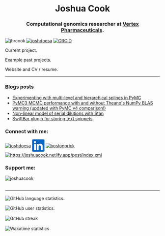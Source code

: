 <h1 align="center">Joshua Cook</h1>
<h3 align="center">Computational genomics researcher at <a href=https://www.vrtx.com>Vertex Pharmaceuticals</a>.</h3>

<p align="left">
<img src="https://komarev.com/ghpvc/?username=jhrcook&label=Profile%20views&color=0e75b6&style=flat" alt="jhrcook" />
<a href="https://twitter.com/joshdoesa" target="blank"><img src="https://img.shields.io/twitter/follow/joshdoesa?logo=twitter&style=flat" alt="joshdoesa" /></a>
<a href="https://orcid.org/0000-0001-9815-6879" target="blank"><img src="https://img.shields.io/badge/ORCID-0000--0001--9815--6879-A6CE39?logo=orcid" alt="ORCID" /></a>
</p>

Current project.

Example past projects.

Website and CV / resume.

---

### Blogs posts

<!-- BLOG-POST-LIST:START -->
- [Experimenting with multi-level and hierarchical splines in PyMC](https://joshuacook.netlify.app/post/pymc-multilevel-spline/)
- [PyMC3 MCMC performance with and without Theano&#39;s NumPy BLAS warning &lpar;updated with PyMC v4 comparison!&rpar;](https://joshuacook.netlify.app/post/theano-blas-warning/)
- [Non-linear model of serial dilutions with Stan](https://joshuacook.netlify.app/post/stan-serial-dilution/)
- [SwiftBar plugin for storing text snippets](https://joshuacook.netlify.app/post/oft-copy-swiftbar-plugin/)
<!-- BLOG-POST-LIST:END -->

<h3 align="left">Connect with me:</h3>

<p align="left">
<a href="https://twitter.com/joshdoesa" target="blank"><img align="center" src="https://raw.githubusercontent.com/rahuldkjain/github-profile-readme-generator/master/src/images/icons/Social/twitter.svg" alt="joshdoesa" height="30" width="40" /></a>
<a href="https://www.linkedin.com/in/joshuahrcook" target="blank"><img align="center" src="assets/logos/linked-in-logo.png" alt="LinkedIn" height="40" width="40" /></a>
<a href="https://instagram.com/bostonprick" target="blank"><img align="center" src="https://raw.githubusercontent.com/rahuldkjain/github-profile-readme-generator/master/src/images/icons/Social/instagram.svg" alt="bostonprick" height="30" width="40" /></a>
<a href="/https://joshuacook.netlify.app/post/index.xml" target="blank"><img align="center" src="https://raw.githubusercontent.com/rahuldkjain/github-profile-readme-generator/master/src/images/icons/Social/rss.svg" alt="https://joshuacook.netlify.app/post/index.xml" height="30" width="40" /></a>
</p>

<h3 align="left">Support me:</h3>

<p><a href="https://www.buymeacoffee.com/joshuacook"> <img align="left" src="https://cdn.buymeacoffee.com/buttons/v2/default-yellow.png" height="40" width="168" alt="joshuacook" /></a></p><br><br>

---

<p>
    <img align="center" src="https://github-readme-stats.vercel.app/api/top-langs/?username=jhrcook&hide_progress=true" alt="GitHub language statistics." />
</p>

<p>
    <img align="center" src="https://github-readme-stats.vercel.app/api?username=jhrcook&show_icons=true&bg_color=00000000&locale=en" alt="GitHub user statistics." />
</p>

<p>
    <img align="center" src="https://github-readme-streak-stats.herokuapp.com/?user=jhrcook" alt="GitHub streak" />
</p>

<p>
    <img align="center" src="https://github-readme-stats.vercel.app/api/wakatime?username=jhrcook&layout=compact" alt="Wakatime statistics" />
</p>

